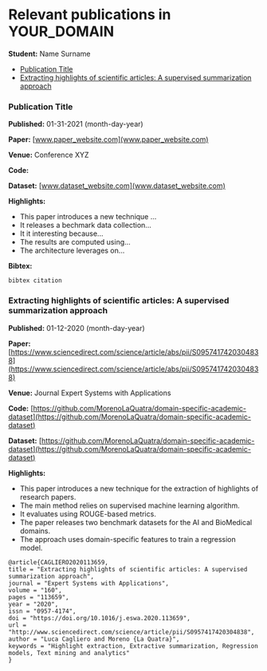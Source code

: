 Relevant publications in YOUR_DOMAIN
=================

**Student:** Name Surname

   * [Publication Title](#publication-title)
   * [Extracting highlights of scientific articles: A supervised summarization approach](#extracting-highlights-of-scientific-articles-a-supervised-summarization-approach)


### Publication Title
**Published:** 01-31-2021 (month-day-year)

**Paper:** [www.paper_website.com](www.paper_website.com)

**Venue:** Conference XYZ

**Code:** 

**Dataset:** [www.dataset_website.com](www.dataset_website.com)

**Highlights:**
- This paper introduces a new technique ...
- It releases a bechmark data collection...
- It it interesting because...
- The results are computed using...
- The architecture leverages on...

**Bibtex:**

```
bibtex citation
```



### Extracting highlights of scientific articles: A supervised summarization approach
**Published:** 01-12-2020 (month-day-year)

**Paper:** [https://www.sciencedirect.com/science/article/abs/pii/S0957417420304838](https://www.sciencedirect.com/science/article/abs/pii/S0957417420304838)

**Venue:** Journal Expert Systems with Applications

**Code:** [https://github.com/MorenoLaQuatra/domain-specific-academic-dataset](https://github.com/MorenoLaQuatra/domain-specific-academic-dataset)

**Dataset:** [https://github.com/MorenoLaQuatra/domain-specific-academic-dataset](https://github.com/MorenoLaQuatra/domain-specific-academic-dataset)

**Highlights:**
- This paper introduces a new technique for the extraction of highlights of research papers.
- The main method relies on supervised machine learning algorithm.
- It evaluates using ROUGE-based metrics.
- The paper releases two benchmark datasets for the AI and BioMedical domains.
- The approach uses domain-specific features to train a regression model.

```
@article{CAGLIERO2020113659,
title = "Extracting highlights of scientific articles: A supervised summarization approach",
journal = "Expert Systems with Applications",
volume = "160",
pages = "113659",
year = "2020",
issn = "0957-4174",
doi = "https://doi.org/10.1016/j.eswa.2020.113659",
url = "http://www.sciencedirect.com/science/article/pii/S0957417420304838",
author = "Luca Cagliero and Moreno {La Quatra}",
keywords = "Highlight extraction, Extractive summarization, Regression models, Text mining and analytics"
}
```
